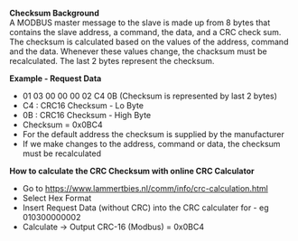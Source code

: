 **Checksum Background**  
A MODBUS master message to the slave is made up from 8 bytes that contains the slave address, a command, the data, and a CRC check sum. The checksum is calculated based on the values of the address, command and the data. Whenever these values change, the chacksum must be recalculated. The last 2 bytes represent the checksum. 

**Example - Request Data**
- 01 03 00 00 00 02 C4 0B (Checksum is represented by last 2 bytes)
- C4 : CRC16 Checksum - Lo Byte
- 0B : CRC16 Checksum - High Byte
- Checksum = 0x0BC4
- For the default address the checksum is supplied by the manufacturer 
- If we make changes to the address, command or data, the checksum must be recalculated 

**How to calculate the CRC Checksum with online CRC Calculator**
- Go to https://www.lammertbies.nl/comm/info/crc-calculation.html  
- Select Hex Format  
- Insert Request Data (without CRC) into the CRC calculater for - eg 010300000002  
- Calculate -> Output CRC-16 (Modbus) =	0x0BC4





